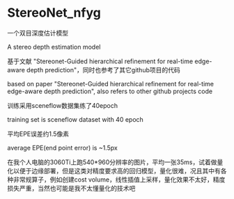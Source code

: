 # StereoNet_nfyg

一个双目深度估计模型

A stereo depth estimation model

基于文献 "Stereonet-Guided hierarchical refinement for real-time edge-aware depth prediction"，同时也参考了其它github项目的代码

based on paper "Stereonet-Guided hierarchical refinement for real-time edge-aware depth prediction", also refers to other github projects code


训练采用sceneflow数据集练了40epoch

training set is sceneflow dataset with 40 epoch

平均EPE误差约1.5像素

average EPE(end point error) is ~1.5px

在我个人电脑的3060Ti上跑540*960分辨率的图片，平均一张35ms，试着做量化以便于边缘部署，但是这类对精度要求高的回归模型，量化很难，况且其中有各种非常规算子，例如创建cost volume，线性插值上采样，量化效果不太好，精度损失严重，当然也可能是我不太懂量化的技术吧
